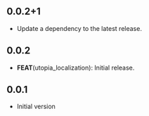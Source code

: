 ## 0.0.2+1

 - Update a dependency to the latest release.

## 0.0.2

 - **FEAT**(utopia_localization): Initial release.

## 0.0.1

- Initial version
